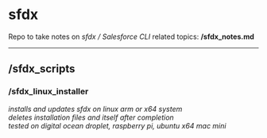 # sfdx
Repo to take notes on *sfdx / Salesforce CLI* related topics: **/sfdx_notes.md** <br>

----

## /sfdx_scripts
### /sfdx_linux_installer
*installs and updates sfdx on linux arm or x64 system <br>
deletes installation files and itself after completion <br> 
tested on digital ocean droplet, raspberry pi, ubuntu x64 mac mini* <br>

